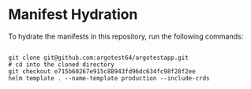 
# Manifest Hydration

To hydrate the manifests in this repository, run the following commands:

```shell

git clone git@github.com:argotest64/argotestapp.git
# cd into the cloned directory
git checkout e715b60267e915c88943fd96dc634fc98f28f2ee
helm template . --name-template production --include-crds
```